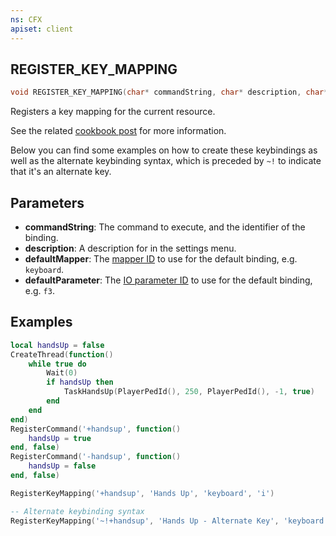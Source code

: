 ```yaml
---
ns: CFX
apiset: client
---
```

## REGISTER_KEY_MAPPING

```c
void REGISTER_KEY_MAPPING(char* commandString, char* description, char* defaultMapper, char* defaultParameter);
```

Registers a key mapping for the current resource.

See the related [cookbook post](https://cookbook.fivem.net/2020/01/06/using-the-new-console-key-bindings/) for more information.

Below you can find some examples on how to create these keybindings as well as the alternate keybinding syntax, which is preceded by `~!` to indicate that it's an alternate key.

## Parameters
* **commandString**: The command to execute, and the identifier of the binding.
* **description**: A description for in the settings menu.
* **defaultMapper**: The [mapper ID](https://docs.fivem.net/docs/game-references/input-mapper-parameter-ids/) to use for the default binding, e.g. `keyboard`.
* **defaultParameter**: The [IO parameter ID](https://docs.fivem.net/docs/game-references/input-mapper-parameter-ids/) to use for the default binding, e.g. `f3`.

## Examples

```lua
local handsUp = false
CreateThread(function()
    while true do
        Wait(0)
        if handsUp then
            TaskHandsUp(PlayerPedId(), 250, PlayerPedId(), -1, true)
        end
    end
end)
RegisterCommand('+handsup', function()
    handsUp = true
end, false)
RegisterCommand('-handsup', function()
    handsUp = false
end, false)

RegisterKeyMapping('+handsup', 'Hands Up', 'keyboard', 'i')

-- Alternate keybinding syntax
RegisterKeyMapping('~!+handsup', 'Hands Up - Alternate Key', 'keyboard', 'o')
```

